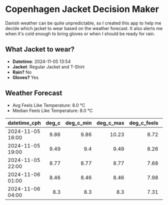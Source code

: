 
# Copenhagen Jacket Decision Maker

Danish weather can be quite unpredictable, so I created this app to help me decide which jacket to wear based on the weather forecast. 
It also alerts me when it's cold enough to bring gloves or when I should be ready for rain.

## What Jacket to wear?

- **Datetime**: 2024-11-05 13:54
- **Jacket**: Regular Jacket and T-Shirt
- **Rain?** No
- **Gloves?** Yes

## Weather Forecast
- Avg Feels Like Temperature: 8.0 °C
- Median Feels Like Temperature: 8.0 °C

| datetime_cph     |   deg_c |   deg_c_min |   deg_c_max |   deg_c_feels | weather   | wind   | rain   |
|:-----------------|--------:|------------:|------------:|--------------:|:----------|:-------|:-------|
| 2024-11-05 16:00 |    9.86 |        9.86 |       10.23 |          8.72 | Clouds    | Low    | None   |
| 2024-11-05 19:00 |    9.49 |        9.4  |        9.49 |          8.26 | Clouds    | Low    | None   |
| 2024-11-05 22:00 |    8.77 |        8.77 |        8.77 |          7.68 | Clouds    | Low    | None   |
| 2024-11-06 01:00 |    8.46 |        8.46 |        8.46 |          7.98 | Clouds    | Low    | None   |
| 2024-11-06 04:00 |    8.3  |        8.3  |        8.3  |          7.31 | Clouds    | Low    | None   |
        